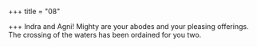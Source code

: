 +++
title = "08"

+++
Indra and Agni! Mighty are your abodes and your pleasing offerings. The crossing of the waters has been ordained for you two.  
